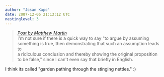 ```yaml
---
author: "Josan Kapo"
date: 2007-12-05 21:13:12 UTC
nestinglevel: 3
---
```

> [_Post by Matthew Martin_](/jvGipRwT/new-england-li-seme-lon-toki-pona#post7)  
> I'm not sure if there is a quick way to say "to argue by assuming  
> something is true, then demonstrating that such an assumption leads to  
> a ridiculous conclusion and thereby showing the original proposition  
> to be false," since I can't even say that briefly in English.  
> 

I think its called "garden pathing through the stinging nettles." :)
